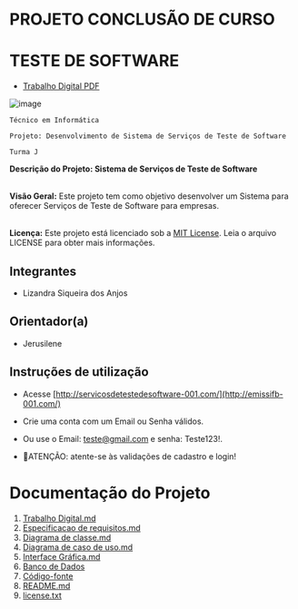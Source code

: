 # PROJETO CONCLUSÃO DE CURSO
# TESTE DE SOFTWARE
- [Trabalho Digital PDF]()
  
![image](https://github.com/sisedusiqueira/projeto-pcc/assets/138258723/927ce608-52af-496e-8048-7c6eccb31115)

`Técnico em Informática`

`Projeto: Desenvolvimento de Sistema de Serviços de Teste de Software`

`Turma J`

**Descrição do Projeto: Sistema de Serviços de Teste de Software**<br><br>

**Visão Geral:**
Este projeto tem como objetivo desenvolver um Sistema para oferecer Serviços de Teste de Software para empresas.<br><br>

**Licença:**
Este projeto está licenciado sob a [MIT License](https://github.com/sisedusiqueira/projeto-1M1/blob/main/license.txt). Leia o arquivo LICENSE para obter mais informações.

## Integrantes

- Lizandra Siqueira dos Anjos

## Orientador(a)

- Jerusilene

## Instruções de utilização
- Acesse [http://servicosdetestedesoftware-001.com/](http://emissifb-001.com/)
- Crie uma conta com um Email ou Senha válidos.
- Ou use o Email: teste@gmail.com e senha: Teste123!.

- 🚨ATENÇÃO: atente-se às validações de cadastro e login!

# Documentação do Projeto
1. [Trabalho Digital.md]()
2. [Especificacao de requisitos.md]()
3. [Diagrama de classe.md]()
4. [Diagrama de caso de uso.md]()
5. [Interface Gráfica.md]()
6. [Banco de Dados]()
7. [Código-fonte]()
8. [README.md]()
9. [license.txt]()



